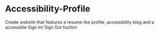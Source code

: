 # Accessibility-Profile
Create website that features a resume like profile, accessibility blog and a accessible Sign In/ Sign Out fuction
